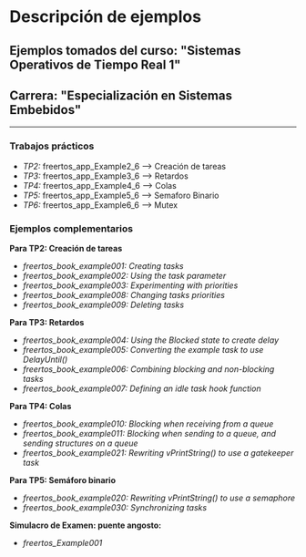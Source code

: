 # Descripción de ejemplos

## Ejemplos tomados del curso: "Sistemas Operativos de Tiempo Real 1"  
## Carrera: "Especialización en Sistemas Embebidos"  

***

### Trabajos prácticos  

- *TP2:* freertos_app_Example2_6 --> Creación de tareas  
- *TP3:* freertos_app_Example3_6 --> Retardos  
- *TP4:* freertos_app_Example4_6 --> Colas  
- *TP5:* freertos_app_Example5_6 --> Semaforo Binario  
- *TP6:* freertos_app_Example6_6 --> Mutex  

### Ejemplos complementarios  

**Para TP2: Creación de tareas**  
- *freertos_book_example001: Creating tasks*  
- *freertos_book_example002: Using the task parameter*  
- *freertos_book_example003: Experimenting with priorities*  
- *freertos_book_example008: Changing tasks priorities*  
- *freertos_book_example009: Deleting tasks*  

**Para TP3: Retardos**  
- *freertos_book_example004: Using the Blocked state to create delay*  
- *freertos_book_example005: Converting the example task to use DelayUntil()*  
- *freertos_book_example006: Combining blocking and non-blocking tasks*  
- *freertos_book_example007: Defining an idle task hook function*  

**Para TP4: Colas**  
- *freertos_book_example010: Blocking when receiving from a queue*  
- *freertos_book_example011: Blocking when sending to a queue, and sending structures on a queue*  
- *freertos_book_example021: Rewriting vPrintString() to use a gatekeeper task*  

**Para TP5: Semáforo binario**  
- *freertos_book_example020: Rewriting vPrintString() to use a semaphore*  
- *freertos_book_example030: Synchronizing tasks*  

**Simulacro de Examen: puente angosto:**  
- *freertos_Example001*  